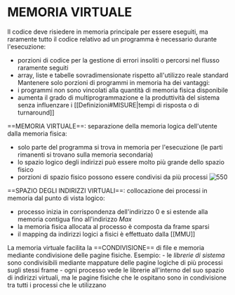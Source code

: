 # MEMORIA VIRTUALE
Il codice deve risiedere in memoria principale per essere eseguiti, ma raramente tutto il codice relativo ad un programma è necessario durante l'esecuzione:
- porzioni di codice per la gestione di errori insoliti o percorsi nel flusso raramente seguiti
- array, liste e tabelle sovradimensionate rispetto all'utilizzo reale standard
Mantenere solo porzioni di programmi in memoria ha dei vantaggi:
- i programmi non sono vincolati alla quantità di memoria fisica disponibile
- aumenta il grado di multiprogrammazione e la produttività del sistema senza influenzare i [[Definizioni#MISURE|tempi di risposta o di turnaround]]

==MEMORIA VIRTUALE==: separazione della memoria logica dell'utente dalla memoria fisica:
- solo parte del programma si trova in memoria per l'esecuzione (le parti rimanenti si trovano sulla memoria secondaria)
- lo spazio logico degli indirizzi può essere molto più grande dello spazio fisico
- porzioni di spazio fisico possono essere condivisi da più processi
![550](memoria_virtuale.png)

==SPAZIO DEGLI INDIRIZZI VIRTUALI==: collocazione dei processi in memoria dal punto di vista logico:
- processo inizia in corrispondenza dell'indirizzo 0 e si estende alla memoria contigua fino all'indirizzo _Max_
- la memoria fisica allocata al processo è composta da frame sparsi
- il mapping da indirizzi logici a fisici è effettuato dalla [[MMU]]

La memoria virtuale facilita la ==CONDIVISIONE== di file e memoria mediante condivisione delle pagine fisiche.
Esempio:
	- le _librerie di sistema_ sono condivisibili mediante mappature delle pagine logiche di più processi sugli stessi frame
	- ogni processo vede le librerie all'interno del suo spazio di indirizzi virtuali, ma le pagine fisiche che le ospitano sono in condivisione tra tutti i processi che le utilizzano